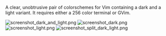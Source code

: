 A clear, unobtrusive pair of colorschemes for Vim containing a dark and a
light variant. It requires either a 256 color terminal or GVim.

![screenshot_dark_and_light.png](https://raw.github.com/AlxHnr/clear_colors/master/screenshots/dark_and_light.png)
![screenshot_dark.png](https://raw.github.com/AlxHnr/clear_colors/master/screenshots/dark.png)
![screenshot_light.png](https://raw.github.com/AlxHnr/clear_colors/master/screenshots/light.png)
![screenshot_split_dark_light.png](https://raw.github.com/AlxHnr/clear_colors/master/screenshots/split_dark_light.png)
